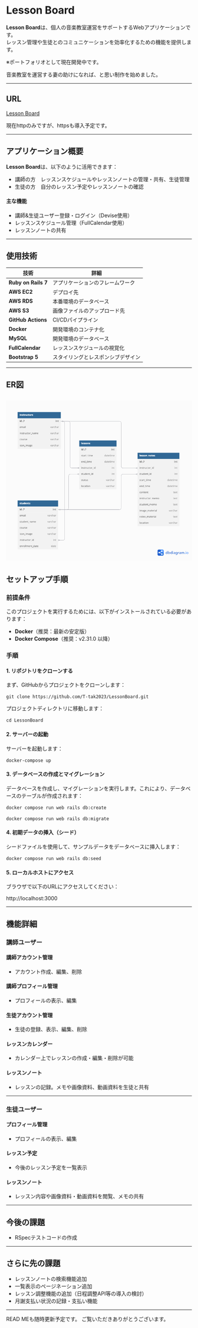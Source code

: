 # Lesson Board
 
**Lesson Board**は、個人の音楽教室運営をサポートするWebアプリケーションです。<br>
レッスン管理や生徒とのコミュニケーションを効率化するための機能を提供します。

 ※ポートフォリオとして現在開発中です。 

音楽教室を運営する妻の助けになれば、と思い制作を始めました。
 
---

## URL

[Lesson Board](http://54.92.39.204/)

現在httpのみですが、httpsも導入予定です。

---

## アプリケーション概要

**Lesson Board**は、以下のように活用できます：

- 講師の方　レッスンスケジュールやレッスンノートの管理・共有、生徒管理  
- 生徒の方　自分のレッスン予定やレッスンノートの確認

#### 主な機能

- 講師&生徒ユーザー登録・ログイン（Devise使用）
- レッスンスケジュール管理（FullCalendar使用）
- レッスンノートの共有

---

## 使用技術

| 技術               | 詳細                                |
|--------------------|-------------------------------------|
| **Ruby on Rails 7** | アプリケーションのフレームワーク |
| **AWS EC2**         | デプロイ先     |
| **AWS RDS**         | 本番環境のデータベース              |
| **AWS S3**          | 画像ファイルのアップロード先          |
| **GitHub Actions**  | CI/CDパイプライン                  |
| **Docker**          | 開発環境のコンテナ化                |
| **MySQL**           | 開発環境のデータベース              |
| **FullCalendar**    | レッスンスケジュールの視覚化         |
| **Bootstrap 5**     | スタイリングとレスポンシブデザイン   |

---
## ER図
![ER Diagram](er_diagram.png)
---

## セットアップ手順

### 前提条件

このプロジェクトを実行するためには、以下がインストールされている必要があります：

- **Docker**（推奨：最新の安定版）
- **Docker Compose**（推奨：v2.31.0 以降）

### 手順

#### **1. リポジトリをクローンする**

まず、GitHubからプロジェクトをクローンします：

```
git clone https://github.com/T-tak2023/LessonBoard.git
```
プロジェクトディレクトリに移動します：
```
cd LessonBoard
```

#### **2. サーバーの起動**

サーバーを起動します：
```
docker-compose up  
```
#### **3. データベースの作成とマイグレーション**

データベースを作成し、マイグレーションを実行します。これにより、データベースのテーブルが作成されます：
```
docker compose run web rails db:create
```
```
docker compose run web rails db:migrate  
```
#### **4. 初期データの挿入（シード）**

シードファイルを使用して、サンプルデータをデータベースに挿入します：
```
docker compose run web rails db:seed  
```

#### **5. ローカルホストにアクセス**
ブラウザで以下のURLにアクセスしてください：

http://localhost:3000  


---

## 機能詳細

### 講師ユーザー

#### 講師アカウント管理
- アカウント作成、編集、削除

#### 講師プロフィール管理
- プロフィールの表示、編集

#### 生徒アカウント管理
- 生徒の登録、表示、編集、削除

#### レッスンカレンダー
- カレンダー上でレッスンの作成・編集・削除が可能

#### レッスンノート
- レッスンの記録。メモや画像資料、動画資料を生徒と共有

---

### 生徒ユーザー

#### プロフィール管理
- プロフィールの表示、編集

#### レッスン予定
- 今後のレッスン予定を一覧表示

#### レッスンノート
- レッスン内容や画像資料・動画資料を閲覧、メモの共有

---

## 今後の課題

- RSpecテストコードの作成

---

## さらに先の課題

- レッスンノートの検索機能追加
- 一覧表示のページネーション追加
- レッスン調整機能の追加（日程調整API等の導入の検討）
- 月謝支払い状況の記録・支払い機能

---

READ MEも随時更新予定です。
ご覧いただきありがとうございます。
